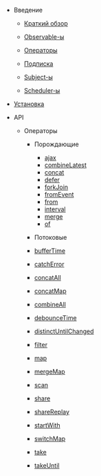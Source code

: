 - Введение

  - [Краткий обзор](overview/overview.md)
  
  - [Observable-ы](overview/observables.md)
  
  - [Операторы](overview/operators.md)
  
  - [Подписка](overview/subscription.md)
  
  - [Subject-ы](overview/subjects.md)
  
  - [Scheduler-ы](overview/schedulers.md)
  
- [Установка](installation.md)

- API

  - Операторы
    
    - Порождающие
    
      - [ajax](api/operators/creation/ajax.md)
      - [combineLatest](api/operators/creation/combineLatest.md)
      - [concat](api/operators/creation/concat.md)
      - [defer](api/operators/creation/defer.md)
      - [forkJoin](api/operators/creation/forkJoin.md)
      - [fromEvent](api/operators/creation/fromEvent.md)
      - [from](api/operators/creation/from.md)
      - [interval](api/operators/creation/interval.md)
      - [merge](api/operators/creation/merge.md)
      - [of](api/operators/creation/of.md)

    - Потоковые
     
     - [bufferTime](api/operators/pipeable/bufferTime.md)
     - [catchError](api/operators/pipeable/catchError.md)
     - [concatAll](api/operators/pipeable/concatAll.md)
     - [concatMap](api/operators/pipeable/concatMap.md)
     - [combineAll](api/operators/pipeable/combineAll.md)
     - [debounceTime](api/operators/pipeable/debounceTime.md)
     - [distinctUntilChanged](api/operators/pipeable/distinctUntilChanged.md)
     - [filter](api/operators/pipeable/filter.md)
     - [map](api/operators/pipeable/map.md)
     - [mergeMap](api/operators/pipeable/mergeMap.md)
     - [scan](api/operators/pipeable/scan.md)
     - [share](api/operators/pipeable/share.md)
     - [shareReplay](api/operators/pipeable/shareReplay.md)
     - [startWith](api/operators/pipeable/startWith.md)
     - [switchMap](api/operators/pipeable/switchMap.md)
     - [take](api/operators/pipeable/take.md)
     - [takeUntil](api/operators/pipeable/takeUntil.md)
